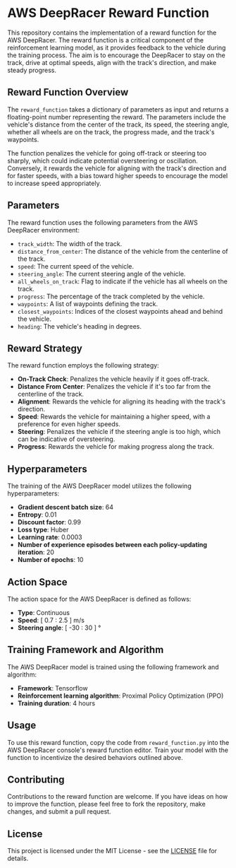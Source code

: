 # AWS DeepRacer Reward Function

This repository contains the implementation of a reward function for the AWS DeepRacer. The reward function is a critical component of the reinforcement learning model, as it provides feedback to the vehicle during the training process. The aim is to encourage the DeepRacer to stay on the track, drive at optimal speeds, align with the track's direction, and make steady progress.

## Reward Function Overview

The `reward_function` takes a dictionary of parameters as input and returns a floating-point number representing the reward. The parameters include the vehicle's distance from the center of the track, its speed, the steering angle, whether all wheels are on the track, the progress made, and the track's waypoints.

The function penalizes the vehicle for going off-track or steering too sharply, which could indicate potential oversteering or oscillation. Conversely, it rewards the vehicle for aligning with the track's direction and for faster speeds, with a bias toward higher speeds to encourage the model to increase speed appropriately.

## Parameters

The reward function uses the following parameters from the AWS DeepRacer environment:

- `track_width`: The width of the track.
- `distance_from_center`: The distance of the vehicle from the centerline of the track.
- `speed`: The current speed of the vehicle.
- `steering_angle`: The current steering angle of the vehicle.
- `all_wheels_on_track`: Flag to indicate if the vehicle has all wheels on the track.
- `progress`: The percentage of the track completed by the vehicle.
- `waypoints`: A list of waypoints defining the track.
- `closest_waypoints`: Indices of the closest waypoints ahead and behind the vehicle.
- `heading`: The vehicle's heading in degrees.

## Reward Strategy

The reward function employs the following strategy:

- **On-Track Check**: Penalizes the vehicle heavily if it goes off-track.
- **Distance From Center**: Penalizes the vehicle if it's too far from the centerline of the track.
- **Alignment**: Rewards the vehicle for aligning its heading with the track's direction.
- **Speed**: Rewards the vehicle for maintaining a higher speed, with a preference for even higher speeds.
- **Steering**: Penalizes the vehicle if the steering angle is too high, which can be indicative of oversteering.
- **Progress**: Rewards the vehicle for making progress along the track.

## Hyperparameters

The training of the AWS DeepRacer model utilizes the following hyperparameters:

- **Gradient descent batch size**: 64
- **Entropy**: 0.01
- **Discount factor**: 0.99
- **Loss type**: Huber
- **Learning rate**: 0.0003
- **Number of experience episodes between each policy-updating iteration**: 20
- **Number of epochs**: 10

## Action Space

The action space for the AWS DeepRacer is defined as follows:

- **Type**: Continuous
- **Speed**: [ 0.7 : 2.5 ] m/s
- **Steering angle**: [ -30 : 30 ] °

## Training Framework and Algorithm

The AWS DeepRacer model is trained using the following framework and algorithm:

- **Framework**: Tensorflow
- **Reinforcement learning algorithm**: Proximal Policy Optimization (PPO)
- **Training duration**: 4 hours

## Usage

To use this reward function, copy the code from `reward_function.py` into the AWS DeepRacer console's reward function editor. Train your model with the function to incentivize the desired behaviors outlined above.

## Contributing

Contributions to the reward function are welcome. If you have ideas on how to improve the function, please feel free to fork the repository, make changes, and submit a pull request.

## License

This project is licensed under the MIT License - see the [LICENSE](LICENSE) file for details.
